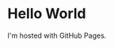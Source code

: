<!DOCTYPE.html> 
<html>
<body>
<h1>Hello World</h1>
<p1>I'm hosted with GitHub Pages.</p>
</body>
</html>
